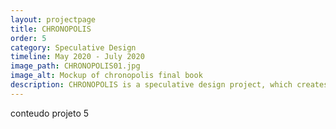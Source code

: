 ```yaml
---
layout: projectpage
title: CHRONOPOLIS
order: 5
category: Speculative Design
timeline: May 2020 - July 2020
image_path: CHRONOPOLIS01.jpg
image_alt: Mockup of chronopolis final book
description: CHRONOPOLIS is a speculative design project, which creates a city dominated by a machine where the day has 36 hours and each citizen is assigned a schedule that they are obliged to keep without question.
---
```


conteudo projeto 5